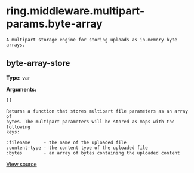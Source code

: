 # ring.middleware.multipart-params.byte-array


```
A multipart storage engine for storing uploads as in-memory byte arrays.

```

## byte-array-store
**Type:** var



**Arguments:**
```clojure
[]
```
```
Returns a function that stores multipart file parameters as an array of
bytes. The multipart parameters will be stored as maps with the following
keys:

:filename     - the name of the uploaded file
:content-type - the content type of the uploaded file
:bytes        - an array of bytes containing the uploaded content
```

[View source](http://github.com/ring-clojure/ring/blob/1.8.1/ring-core/src/ring/middleware/multipart_params/byte_array.clj#L6)